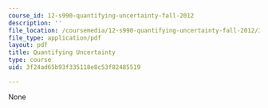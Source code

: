 ```yaml
---
course_id: 12-s990-quantifying-uncertainty-fall-2012
description: ''
file_location: /coursemedia/12-s990-quantifying-uncertainty-fall-2012/3f24ad65b93f335118e8c53f82485519_MIT12_S990F12_lec12.pdf
file_type: application/pdf
layout: pdf
title: Quantifying Uncertainty
type: course
uid: 3f24ad65b93f335118e8c53f82485519

---
```

None